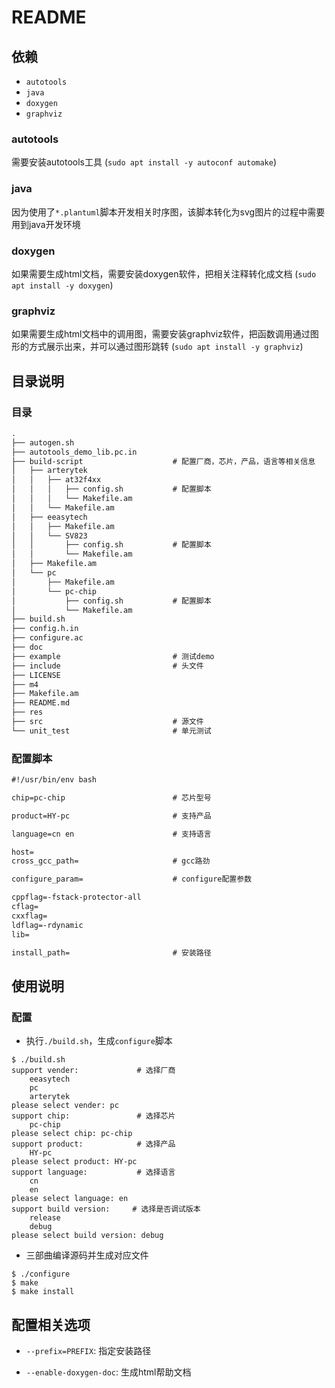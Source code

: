 # README

## 依赖

* `autotools`
* `java`
* `doxygen`
* `graphviz`

### autotools

需要安装autotools工具 (`sudo apt install -y autoconf automake`)

### java

因为使用了`*.plantuml`脚本开发相关时序图，该脚本转化为svg图片的过程中需要用到java开发环境

### doxygen

如果需要生成html文档，需要安装doxygen软件，把相关注释转化成文档 (`sudo apt install -y doxygen`)

### graphviz

如果需要生成html文档中的调用图，需要安装graphviz软件，把函数调用通过图形的方式展示出来，并可以通过图形跳转 (`sudo apt install -y graphviz`)

## 目录说明

### 目录

```txt
.
├── autogen.sh
├── autotools_demo_lib.pc.in
├── build-script                    # 配置厂商，芯片，产品，语言等相关信息
│   ├── arterytek
│   │   ├── at32f4xx
│   │   │   ├── config.sh           # 配置脚本
│   │   │   └── Makefile.am
│   │   └── Makefile.am
│   ├── eeasytech
│   │   ├── Makefile.am
│   │   └── SV823
│   │       ├── config.sh           # 配置脚本
│   │       └── Makefile.am
│   ├── Makefile.am
│   └── pc
│       ├── Makefile.am
│       └── pc-chip
│           ├── config.sh           # 配置脚本
│           └── Makefile.am
├── build.sh
├── config.h.in
├── configure.ac
├── doc
├── example                         # 测试demo
├── include                         # 头文件
├── LICENSE
├── m4
├── Makefile.am
├── README.md
├── res
├── src                             # 源文件
└── unit_test                       # 单元测试
```

### 配置脚本

```txt
#!/usr/bin/env bash

chip=pc-chip                        # 芯片型号

product=HY-pc                       # 支持产品

language=cn en                      # 支持语言

host=
cross_gcc_path=                     # gcc路劲

configure_param=                    # configure配置参数

cppflag=-fstack-protector-all
cflag=
cxxflag=
ldflag=-rdynamic
lib=

install_path=                       # 安装路径
```

## 使用说明

### 配置

* 执行`./build.sh`，生成`configure`脚本

```shell
$ ./build.sh
support vender:             # 选择厂商
    eeasytech
    pc
    arterytek
please select vender: pc
support chip:               # 选择芯片
    pc-chip
please select chip: pc-chip
support product:            # 选择产品
    HY-pc
please select product: HY-pc
support language:           # 选择语言
    cn
    en
please select language: en
support build version:     # 选择是否调试版本
    release
    debug
please select build version: debug
```

* 三部曲编译源码并生成对应文件

```shell
$ ./configure
$ make
$ make install
```

## 配置相关选项

* `--prefix=PREFIX`: 指定安装路径

* `--enable-doxygen-doc`: 生成html帮助文档

